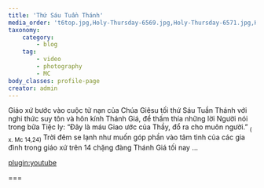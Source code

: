 ```yaml
---
title: 'Thứ Sáu Tuần Thánh'
media_order: 't6top.jpg,Holy-Thursday-6569.jpg,Holy-Thursday-6571.jpg,Holy-Thursday-6573.jpg,Holy-Thursday-6584_t6.jpg,Holy-Thursday-6585.jpg,Holy-Thursday-6588.jpg,Holy-Thursday-6593.jpg,Holy-Thursday-6594.jpg,Holy-Thursday-6595.jpg,Holy-Thursday-6599.jpg,Holy-Thursday-6603.jpg,Holy-Thursday-6610.jpg,Holy-Thursday-6625.jpg,Holy-Thursday-6627.jpg,Holy-Thursday-6631.jpg,Holy-Thursday-6633.jpg,Holy-Thursday-6639.jpg,Holy-Thursday-6644_t6.jpg,Holy-Thursday-6650.jpg,Holy-Thursday-6651.jpg,Holy-Thursday-6657.jpg,Holy-Thursday-6664.jpg,Holy-Thursday-6667.jpg,Holy-Thursday-6676.jpg,P1020300.jpg,P1020301.jpg,P1020302.jpg,P1020303.jpg,P1020306.jpg,P1020307.jpg'
taxonomy:
    category:
        - blog
    tag:
        - video
        - photography
        - MC
body_classes: profile-page
creator: admin
---
```


Giáo xứ bước vào cuộc tử nạn của Chúa Giêsu tối thứ Sáu Tuần Thánh với nghi thức suy tôn và hôn kính Thánh Giá, để thấm thía những lời Người nói trong bữa Tiệc ly: “Đây là máu Giao ước của Thầy, đổ ra cho muôn người.” <SUB>( x. Mc 14,24)</SUB>   Trời đêm se lạnh như muốn góp phần vào tâm tình của các gia đình trong giáo xứ trên 14 chặng đàng Thánh Giá tối nay ...

[plugin:youtube](https://youtu.be/PtbhCGYDBJU)

===
